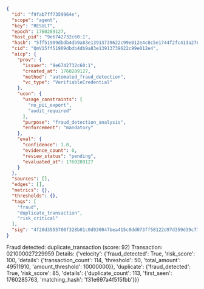 ```json
{
  "id": "f9fab7ff7359964e",
  "scope": "agent",
  "key": "RESULT",
  "epoch": 1760289127,
  "host_pid": "9e6742732c60:1",
  "hash": "5ff51909dbdb4db9a83e13913739622c99e012e4c8c5e1744f2fc413a276ac33",
  "cid": "QmV15ff51909dbdb4db9a83e13913739622c99e012e4",
  "aicp": {
    "prov": {
      "issuer": "9e6742732c60:1",
      "created_at": 1760289127,
      "method": "automated_fraud_detection",
      "vc_type": "VerifiableCredential"
    },
    "ucon": {
      "usage_constraints": [
        "no_pii_export",
        "audit_required"
      ],
      "purpose": "fraud_detection_analysis",
      "enforcement": "mandatory"
    },
    "eval": {
      "confidence": 1.0,
      "evidence_count": 0,
      "review_status": "pending",
      "evaluated_at": 1760289127
    }
  },
  "sources": [],
  "edges": [],
  "metrics": {},
  "thresholds": {},
  "tags": [
    "fraud",
    "duplicate_transaction",
    "risk_critical"
  ],
  "sig": "4f20d3955700f328b01c0d930047bea415c0dd073ff58122d97d359d39c77bb1"
}
```

Fraud detected: duplicate_transaction (score: 92)
Transaction: 021000027229959
Details: {'velocity': {'fraud_detected': True, 'risk_score': 100, 'details': {'transaction_count': 114, 'threshold': 50, 'total_amount': 49511910, 'amount_threshold': 10000000}}, 'duplicate': {'fraud_detected': True, 'risk_score': 85, 'details': {'duplicate_count': 113, 'first_seen': 1760285763, 'matching_hash': 'f31e697a4f515fbb'}}}